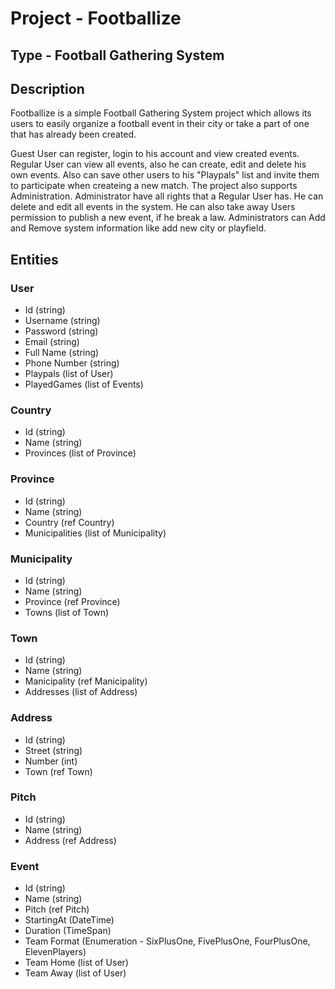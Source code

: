 # Project - Footballize

## Type - Football Gathering System

## Description

Footballize is a simple Football Gathering System project which allows its users to easily organize a football event in their city or take a part of one that has already been created.

Guest User can register, login to his account and view created events. Regular User can view all events, also he can create, edit and delete his own events. Also can save other users to his "Playpals" list and invite them to participate when createing a new match. The project also supports Administration. Administrator have all rights that a Regular User has. He can delete and edit all events in the system. He can also take away Users permission to publish a new event, if he break a law. Administrators can Add and Remove system information like add new city or playfield.

## Entities

### User
  - Id (string)
  - Username (string)
  - Password (string)
  - Email (string)
  - Full Name (string)
  - Phone Number (string)
  - Playpals (list of User)
  - PlayedGames (list of Events)
### Country
  - Id (string)
  - Name (string)
  - Provinces (list of Province)
### Province
  - Id (string)
  - Name (string)
  - Country (ref Country)
  - Municipalities (list of Municipality)
### Municipality
  - Id (string)
  - Name (string)
  - Province (ref Province)
  - Towns (list of Town)
### Town
  - Id (string)
  - Name (string)
  - Manicipality (ref Manicipality)
  - Addresses (list of Address)
### Address
  - Id (string)
  - Street (string)
  - Number (int)
  - Town (ref Town)
### Pitch
  - Id (string)
  - Name (string)
  - Address (ref Address)
### Event
  - Id (string)
  - Name (string)
  - Pitch (ref Pitch)
  - StartingAt (DateTime)
  - Duration (TimeSpan)
  - Team Format (Enumeration - SixPlusOne, FivePlusOne, FourPlusOne, ElevenPlayers)
  - Team Home (list of User)
  - Team Away (list of User)